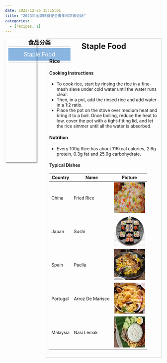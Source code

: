 ```yaml
---
date: 2023-12-25 15:15:01
title: "2023年全球粮食安全青年科学家论坛"
categories:
  - [recipes, 1]
---
```



<div style="display: flex;">
  <div style="width: 20%;height:400px;box-shadow: 2px 2px 4px rgba(0, 0, 0, 0.5);">
    <div style="display: flex; justify-content: center; align-items: center; font-size:18px;width:200px;    margin-left:10px; border-bottom: 1px solid #ccc;">
        <span><b>食品分类</b></span>
    </div>
    <a href="/recipes/stapleFood/" style="display: flex; justify-content: center; align-items: center; font-size:18px;width:200px;    margin-left:10px; border-bottom: 1px solid #ccc;text-decoration: none; cursor: pointer;">
     <div style="width:100%;height:80%;display: flex; justify-content: center; align-items: center;margin:5px 0;background-color: rgba(25, 110, 195, 0.5); padding: 5px;">
        <span  style="margin:5px 0; color: white;">Staple Food</span>
     </div>
    </a>
  </div>
  <div style="width: 80%; margin-left:30px; border: 1px solid #ccc; padding: 10px;">
    <div style="display: flex; justify-content: center; align-items: center; font-size:25px;">
        <span><b> Staple Food </b></span>
    </div>
                          
###  Rice ###

#### Cooking Instructions ####
- To cook rice, start by rinsing the rice in a fine-mesh sieve under cold water until the water runs clear.
- Then, in a pot, add the rinsed rice and add water in a 1:2 ratio.
- Place the pot on the stove over medium heat and bring it to a boil. Once boiling, reduce the heat to low, cover the pot with a tight-fitting lid, and let the rice simmer until all the water is absorbed.

#### Nutrition ####
- Every 100g Rice has about 116kcal calories, 2.6g protein, 0.3g fat and 25.9g carbohydrate.

#### Typical Dishes ####
| Country  | Name             | Picture                                                                                                                                    |
| -------- | ---------------- | ------------------------------------------------------------------------------------------------------------------------------------------ |
| China    | Fried Rice       | <img src="https://github.com/Social-Simulation/thefoodsecurity/blob/main/themes/suka/source/img/China-Rice.png?raw=true" width="100px">    |
| Japan    | Sushi            | <img src="https://github.com/Social-Simulation/thefoodsecurity/blob/main/themes/suka/source/img/Japan-Rice.png?raw=true" width="100px">    |
| Spain    | Paella           | <img src="https://github.com/Social-Simulation/thefoodsecurity/blob/main/themes/suka/source/img/Spain-Rice.png?raw=true" width="100px">    |
| Portugal | Arroz De Marisco | <img src="https://github.com/Social-Simulation/thefoodsecurity/blob/main/themes/suka/source/img/Portugal-Rice.png?raw=true" width="100px"> |
| Malaysia | Nasi Lemak       | <img src="https://github.com/Social-Simulation/thefoodsecurity/blob/main/themes/suka/source/img/Malaysia-Rice.png?raw=true" width="100px"> |


<!-- ### 1.2 Rice Noodle ###

#### Cooking Instructions ####
- To cook rice vermicelli, start by bringing a pot of water to a boil. 
- Once the water is boiling, remove it from the heat and add the dried rice vermicelli noodles. Let the noodles soak in the hot water until they become tender but still retain a slight firmness.
- Once the noodles are cooked, drain them in a colander and rinse them under cold water to stop the cooking process and remove any excess starch.

Nutrition
- Every 100g Rice Noodle (raw) has about 350kcal calories, 7.7g protein, 0.1g fat and 80g carbohydrate.

#### Dishes ####
| Country   | Name                     | Picture                                                                                                                                            |
| --------- | ------------------------ | -------------------------------------------------------------------------------------------------------------------------------------------------- |
| China     | River Snail Rice Noodles | <img src="https://github.com/Social-Simulation/thefoodsecurity/blob/main/themes/suka/source/img/China-Rice-Noodle.png?raw=true" width="100px">     |
| Vietnam   | Pho                      | <img src="https://github.com/Social-Simulation/thefoodsecurity/blob/main/themes/suka/source/img/Vietnam-Rice-Noodle.png?raw=true" width="100px">   |
| Malaysia  | Laksa                    | <img src="https://github.com/Social-Simulation/thefoodsecurity/blob/main/themes/suka/source/img/Malaysia-Rice-Noodle.png?raw=true" width="100px">  |
| Singapore | Singapore Fried Bee Hoon | <img src="https://github.com/Social-Simulation/thefoodsecurity/blob/main/themes/suka/source/img/Singapore-Rice-Noodle.png?raw=true" width="100px"> |

### 1.3 Congee ###

#### Cooking Instructions ####
- Rinse 1 cup of rice and soak it in water for about 30 minutes. 
- Drain the rice and transfer it to a large pot. 
- Add 6-8 cups of water and bring it to a boil. Reduce the heat to low and simmer, stirring occasionally, for 1-2 hours until the rice breaks down and the mixture thickens to a porridge consistency.

#### Nutrition ####
- Every 100g Congee has about 46kcal calories, 1.1g protein, 0.3g fat and 9.9g carbohydrate.

#### Dishes ####
<img src="https://github.com/Social-Simulation/thefoodsecurity/blob/main/themes/suka/source/img/Congee-1.png?raw=true" width="200px">    <img src="https://github.com/Social-Simulation/thefoodsecurity/blob/main/themes/suka/source/img/Congee-2.png?raw=true" width="200px">      <img src="https://github.com/Social-Simulation/thefoodsecurity/blob/main/themes/suka/source/img/Congee-3.png?raw=true" width="200px">     <img src="https://github.com/Social-Simulation/thefoodsecurity/blob/main/themes/suka/source/img/Congee-4.png?raw=true" width="200px"> -->
  </div>
</div>









